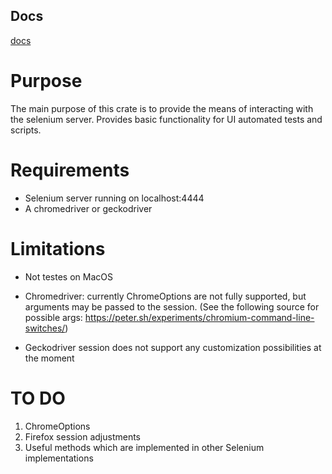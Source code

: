 ## Docs

[docs](https://docs.rs/selenium_webdriver/)

# Purpose

The main purpose of this crate is to provide the means of interacting with the selenium server.
Provides basic functionality for UI automated tests and scripts.

# Requirements

* Selenium server running on localhost:4444
* A chromedriver or geckodriver

# Limitations
* Not testes on MacOS

* Chromedriver: currently ChromeOptions are not fully supported, but arguments may be passed to the session. (See the following source for possible args: https://peter.sh/experiments/chromium-command-line-switches/)

* Geckodriver session does not support any customization possibilities at the moment

# TO DO

1) ChromeOptions
2) Firefox session adjustments
3) Useful methods which are implemented in other Selenium implementations